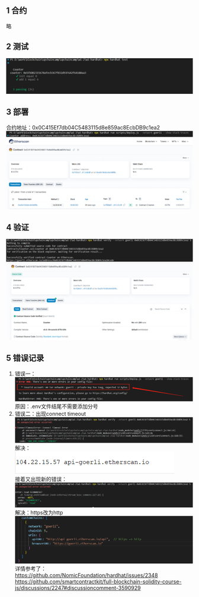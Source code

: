 ## 1 合约
略
## 2 测试
![](./assets/images/test.png)
## 3 部署
合约地址：0x0C415Ef7db04C5483115d8e859ac8EcbDB9c1ea2
![](./assets/images/deploy.png)
![](./assets/images/deploy-success.png)
## 4 验证
![](./assets/images/verify-success1.png)
![](./assets/images/verify-success2.png)
## 5 错误记录
1. 错误一：
![](./assets/images/error.png)
原因：.env文件结尾不需要添加分号
2. 错误二：出现connect timeout  
![](./assets/images/verify-error1.png)
解决：  
![](./assets/images/solve1.png)  
接着又出现新的错误：    
![](./assets/images/verify-error2.png)  
解决：https改为http   
![](./assets/images/solve2.png)  
详情参考了：  
https://github.com/NomicFoundation/hardhat/issues/2348  
https://github.com/smartcontractkit/full-blockchain-solidity-course-js/discussions/2247#discussioncomment-3590929